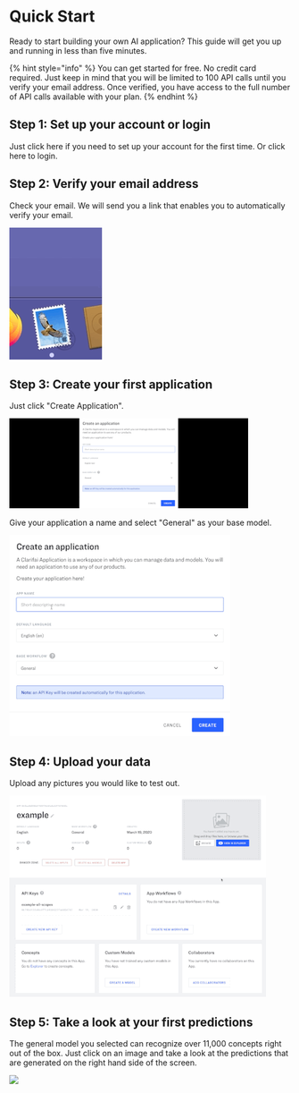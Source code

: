 # Quick Start

Ready to start building your own AI application? This guide will get you up and running in less than five minutes.

{% hint style="info" %}
You can get started for free. No credit card required. Just keep in mind that you will be limited to 100 API calls until you verify your email address. Once verified, you have access to the full number of API calls available with your plan.
{% endhint %}

## Step 1: Set up your account or login

Just click here if you need to set up your account for the first time. Or click here to login.

## Step 2: Verify your email address

Check your email. We will send you a link that enables you to automatically verify your email.

![](../.gitbook/assets/verify_emal2%20%282%29%20%282%29%20%283%29%20%284%29%20%284%29%20%284%29%20%284%29%20%284%29%20%281%29.gif)

## Step 3: Create your first application

Just click "Create Application".

![](../.gitbook/assets/create_application2%20%282%29%20%282%29%20%283%29%20%284%29%20%284%29%20%284%29%20%284%29%20%282%29%20%281%29.gif)

Give your application a name and select "General" as your base model.

![](../.gitbook/assets/create_application_too%20%282%29%20%282%29%20%282%29.gif)

## Step 4: Upload your data

Upload any pictures you would like to test out.

![](../.gitbook/assets/upload_images%20%282%29%20%282%29%20%283%29.gif)

## Step 5: Take a look at your first predictions

The general model you selected can recognize over 11,000 concepts right out of the box. Just click on an image and take a look at the predictions that are generated on the right hand side of the screen.

![](../.gitbook/assets/predict2%20%282%29%20%282%29%20%283%29%20%284%29%20%284%29%20%284%29%20%284%29%20%286%29%20%281%29.gif)

